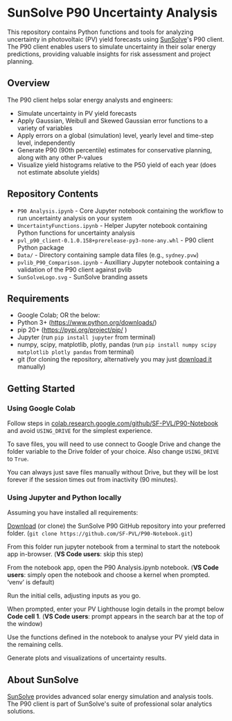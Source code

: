# SunSolve P90 Uncertainty Analysis

This repository contains Python functions and tools for analyzing uncertainty in photovoltaic (PV) yield forecasts using [SunSolve](https://sunsolve.com)'s P90 client. The P90 client enables users to simulate uncertainty in their solar energy predictions, providing valuable insights for risk assessment and project planning.

## Overview

The P90 client helps solar energy analysts and engineers:
- Simulate uncertainty in PV yield forecasts
- Apply Gaussian, Weibull and Skewed Gaussian error functions to a variety of variables
- Apply errors on a global (simulation) level, yearly level and time-step level, independently
- Generate P90 (90th percentile) estimates for conservative planning, along with any other P-values
- Visualize yield histograms relative to the P50 yield of each year (does not estimate absolute yields)

## Repository Contents

- `P90 Analysis.ipynb` - Core Jupyter notebook containing the workflow to run uncertainty analysis on your system
- `UncertaintyFunctions.ipynb` - Helper Jupyter notebook containing Python functions for uncertainty analysis
- `pvl_p90_client-0.1.0.158+prerelease-py3-none-any.whl` - P90 client Python package
- `Data/` - Directory containing sample data files (e.g., `sydney.pvw`)
- `pvlib_P90_Comparison.ipynb` - Auxilliary Jupyter notebook containing a validation of the P90 client against pvlib
- `SunSolveLogo.svg` - SunSolve branding assets

## Requirements
* Google Colab; OR the below:
* Python 3+ (https://www.python.org/downloads/)
* pip 20+ (https://pypi.org/project/pip/ )
* Jupyter (run `pip install jupyter` from terminal)
* numpy, scipy, matplotlib, plotly, pandas (run `pip install numpy scipy matplotlib plotly pandas` from terminal)
* git (for cloning the repository, alternatively you may just [download it](https://github.com/SF-PVL/P90-Notebook/archive/refs/heads/main.zip) manually)

## Getting Started

### Using Google Colab

Follow steps in [colab.research.google.com/github/SF-PVL/P90-Notebook](https://colab.research.google.com/github/SF-PVL/P90-Notebook/blob/main/P90%20Analysis.ipynb) and avoid `USING_DRIVE` for the simplest experience.

To save files, you will need to use connect to Google Drive and change the folder variable to the Drive folder of your choice. Also change `USING_DRIVE` to `True`.

You can always just save files manually without Drive, but they will be lost forever if the session times out from inactivity (90 minutes).

### Using Jupyter and Python locally

Assuming you have installed all requirements:

[Download](https://github.com/SF-PVL/P90-Notebook/archive/refs/heads/main.zip) (or clone) the SunSolve P90 GitHub repository into your preferred folder.
(`git clone https://github.com/SF-PVL/P90-Notebook.git`)

From this folder run  jupyter notebook from a terminal to start the notebook app in-browser.
(**VS Code users**: skip this step)

From the notebook app, open the P90 Analysis.ipynb notebook.
(**VS Code users**: simply open the notebook and choose a kernel when prompted. ‘venv’ is default)

Run the initial cells, adjusting inputs as you go.

When prompted, enter your PV Lighthouse login details in the prompt below **Code cell 1**.
(**VS Code users**: prompt appears in the search bar at the top of the window)

Use the functions defined in the notebook to analyse your PV yield data in the remaining cells.

Generate plots and visualizations of uncertainty results.

## About SunSolve

[SunSolve](https://sunsolve.com) provides advanced solar energy simulation and analysis tools. The P90 client is part of SunSolve's suite of professional solar analytics solutions.